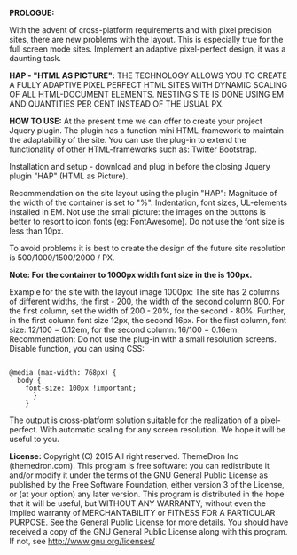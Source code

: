 <b>PROLOGUE:</b>

With the advent of cross-platform requirements and with pixel precision sites, there are new problems with the layout. This is especially true for the full screen mode sites. Implement an adaptive pixel-perfect design, it was a daunting task.

<b>HAP - "HTML AS PICTURE":</b> THE TECHNOLOGY ALLOWS YOU TO CREATE A FULLY ADAPTIVE PIXEL PERFECT HTML SITES WITH DYNAMIC SCALING OF ALL HTML-DOCUMENT ELEMENTS. NESTING SITE IS DONE USING EM AND QUANTITIES PER CENT INSTEAD OF THE USUAL PX.

<b>HOW TO USE:</b>
At the present time we can offer to create your project Jquery plugin. The plugin has a function mini HTML-framework to maintain the adaptability of the site. You can use the plug-in to extend the functionality of other HTML-frameworks such as: Twitter Bootstrap.

Installation and setup - download and plug in before the closing Jquery plugin "HAP" (HTML as Picture).

Recommendation on the site layout using the plugin "HAP":
Magnitude of the width of the container is set to "%". Indentation, font sizes, UL-elements installed in EM.
Not use the small picture: the images on the buttons is better to resort to icon fonts (eg: FontAwesome).
Do not use the font size is less than 10px.

To avoid problems it is best to create the design of the future site resolution is 500/1000/1500/2000 / PX.

<b>Note: For the container to 1000px width font size in the is 100px.</b>

Example for the site with the layout image 1000px: 
The site has 2 columns of different widths, the first - 200, the width of the second column 800. 
For the first column, set the width of 200 - 20%, for the second - 80%. 
Further, in the first column font size 12px, the second 16px. For the first column, font size: 12/100 = 0.12em, for the second column: 16/100 = 0.16em.
Recommendation: Do not use the plug-in with a small resolution screens. Disable function, you can using CSS:

<code>
@media (max-width: 768px) {
  body {
    font-size: 100px !important;
      }
    }
</code>

The output is cross-platform solution suitable for the realization of a pixel-perfect. With automatic scaling for any screen resolution. 
We hope it will be useful to you.


<b>License:</b>
Copyright (C) 2015 All right reserved. ThemeDron Inc (themedron.com). 
This program is free software: you can redistribute it and/or modify it under the terms of the GNU General Public License as published by the Free Software Foundation, either version 3 of the License, or (at your option) any later version. 
This program is distributed in the hope that it will be useful, but WITHOUT ANY WARRANTY; without even the implied warranty of MERCHANTABILITY or FITNESS FOR A PARTICULAR PURPOSE. See the General Public License for more details. 
You should have received a copy of the GNU General Public License along with this program. If not, see 
http://www.gnu.org/licenses/
